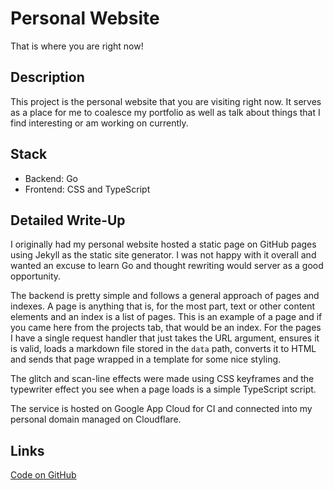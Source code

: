 # Personal Website

That is where you are right now!

## Description

This project is the personal website that you are visiting right now. It serves
as a place for me to coalesce my portfolio as well as talk about things that I
find interesting or am working on currently.

## Stack

- Backend: Go
- Frontend: CSS and TypeScript

## Detailed Write-Up

I originally had my personal website hosted a static page on GitHub pages using
Jekyll as the static site generator. I was not happy with it overall and wanted
an excuse to learn Go and thought rewriting would server as a good opportunity.

The backend is pretty simple and follows a general approach of pages and
indexes. A page is anything that is, for the most part, text or other content
elements and an index is a list of pages. This is an example of a page and if
you came here from the projects tab, that would be an index. For the pages I
have a single request handler that just takes the URL argument, ensures it is
valid, loads a markdown file stored in the `data` path, converts it to HTML and
sends that page wrapped in a template for some nice styling.

The glitch and scan-line effects were made using CSS keyframes and the
typewriter effect you see when a page loads is a simple TypeScript script.

The service is hosted on Google App Cloud for CI and connected into my personal
domain managed on Cloudflare.

## Links

[Code on GitHub](https://github.com/Guno327/personal-website)

